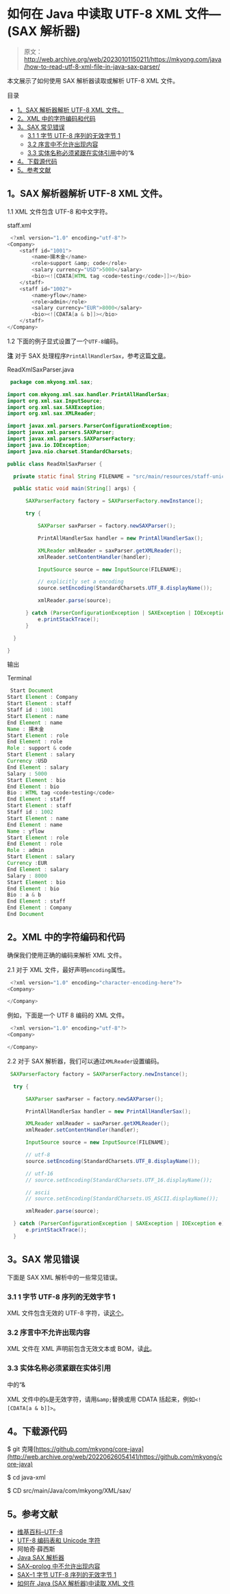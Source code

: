 # 如何在 Java 中读取 UTF-8 XML 文件—(SAX 解析器)

> 原文：<http://web.archive.org/web/20230101150211/https://mkyong.com/java/how-to-read-utf-8-xml-file-in-java-sax-parser/>

本文展示了如何使用 SAX 解析器读取或解析 UTF-8 XML 文件。

目录

*   [1。SAX 解析器解析 UTF-8 XML 文件。](#sax-parser-to-parse-a-utf-8-xml-file)
*   [2。XML 中的字符编码和代码](#character-encoding-in-xml-and-code)
*   [3。SAX 常见错误](#sax-common-errors)
    *   [3.1 1 字节 UTF-8 序列的无效字节 1](#invalid-byte-1-of-1-byte-utf-8-sequence)
    *   [3.2 序言中不允许出现内容](#content-is-not-allowed-in-prolog)
    *   [3.3 实体名称必须紧跟在实体引用](#the-entity-name-must-immediately-follow-the-in-the-entity-reference)中的“&
*   [4。下载源代码](#download-source-code)
*   [5。参考文献](#references)

## 1。SAX 解析器解析 UTF-8 XML 文件。

1.1 XML 文件包含 UTF-8 和中文字符。

staff.xml

```java
 <?xml version="1.0" encoding="utf-8"?>
<Company>
    <staff id="1001">
        <name>揚木金</name>
        <role>support &amp; code</role>
        <salary currency="USD">5000</salary>
        <bio><![CDATA[HTML tag <code>testing</code>]]></bio>
    </staff>
    <staff id="1002">
        <name>yflow</name>
        <role>admin</role>
        <salary currency="EUR">8000</salary>
        <bio><![CDATA[a & b]]></bio>
    </staff>
</Company> 
```

1.2 下面的例子显式设置了一个`UTF-8`编码。

**注**
对于 SAX 处理程序`PrintAllHandlerSax`，参考这篇[文章](http://web.archive.org/web/20220626054141/https://mkyong.com/java/how-to-read-xml-file-in-java-sax-parser/#read-or-parse-a-xml-file-sax)。

ReadXmlSaxParser.java

```java
 package com.mkyong.xml.sax;

import com.mkyong.xml.sax.handler.PrintAllHandlerSax;
import org.xml.sax.InputSource;
import org.xml.sax.SAXException;
import org.xml.sax.XMLReader;

import javax.xml.parsers.ParserConfigurationException;
import javax.xml.parsers.SAXParser;
import javax.xml.parsers.SAXParserFactory;
import java.io.IOException;
import java.nio.charset.StandardCharsets;

public class ReadXmlSaxParser {

  private static final String FILENAME = "src/main/resources/staff-unicode.xml";

  public static void main(String[] args) {

      SAXParserFactory factory = SAXParserFactory.newInstance();

      try {

          SAXParser saxParser = factory.newSAXParser();

          PrintAllHandlerSax handler = new PrintAllHandlerSax();

          XMLReader xmlReader = saxParser.getXMLReader();
          xmlReader.setContentHandler(handler);

          InputSource source = new InputSource(FILENAME);

          // explicitly set a encoding
          source.setEncoding(StandardCharsets.UTF_8.displayName());

          xmlReader.parse(source);

      } catch (ParserConfigurationException | SAXException | IOException e) {
          e.printStackTrace();
      }

  }

} 
```

输出

Terminal

```java
 Start Document
Start Element : Company
Start Element : staff
Staff id : 1001
Start Element : name
End Element : name
Name : 揚木金
Start Element : role
End Element : role
Role : support & code
Start Element : salary
Currency :USD
End Element : salary
Salary : 5000
Start Element : bio
End Element : bio
Bio : HTML tag <code>testing</code>
End Element : staff
Start Element : staff
Staff id : 1002
Start Element : name
End Element : name
Name : yflow
Start Element : role
End Element : role
Role : admin
Start Element : salary
Currency :EUR
End Element : salary
Salary : 8000
Start Element : bio
End Element : bio
Bio : a & b
End Element : staff
End Element : Company
End Document 
```

## 2。XML 中的字符编码和代码

确保我们使用正确的编码来解析 XML 文件。

2.1 对于 XML 文件，最好声明`encoding`属性。

```java
 <?xml version="1.0" encoding="character-encoding-here"?>
<Company>

</Company> 
```

例如，下面是一个 UTF 8 编码的 XML 文件。

```java
 <?xml version="1.0" encoding="utf-8"?>
<Company>

</Company> 
```

2.2 对于 SAX 解析器，我们可以通过`XMLReader`设置编码。

```java
 SAXParserFactory factory = SAXParserFactory.newInstance();

  try {

      SAXParser saxParser = factory.newSAXParser();

      PrintAllHandlerSax handler = new PrintAllHandlerSax();

      XMLReader xmlReader = saxParser.getXMLReader();
      xmlReader.setContentHandler(handler);

      InputSource source = new InputSource(FILENAME);

      // utf-8
      source.setEncoding(StandardCharsets.UTF_8.displayName());

      // utf-16
      // source.setEncoding(StandardCharsets.UTF_16.displayName());

      // ascii
      // source.setEncoding(StandardCharsets.US_ASCII.displayName());

      xmlReader.parse(source);

  } catch (ParserConfigurationException | SAXException | IOException e) {
      e.printStackTrace();
  } 
```

## 3。SAX 常见错误

下面是 SAX XML 解析中的一些常见错误。

### 3.1 1 字节 UTF-8 序列的无效字节 1

XML 文件包含无效的 UTF-8 字符，读[这个](http://web.archive.org/web/20220626054141/https://mkyong.com/java/sax-error-malformedbytesequenceexception-invalid-byte-1-of-1-byte-utf-8-sequence/)。

### 3.2 序言中不允许出现内容

XML 文件在 XML 声明前包含无效文本或 BOM，读[此](http://web.archive.org/web/20220626054141/https://mkyong.com/java/sax-error-content-is-not-allowed-in-prolog/)。

### 3.3 实体名称必须紧跟在实体引用
中的“&

XML 文件中的`&`是无效字符，请用`&amp;`替换或用 CDATA 括起来，例如`<![CDATA[a & b]]>`。

## 4。下载源代码

$ git 克隆[https://github.com/mkyong/core-java](http://web.archive.org/web/20220626054141/https://github.com/mkyong/core-java)

$ cd java-xml

$ CD src/main/Java/com/mkyong/XML/sax/

## 5。参考文献

*   [维基百科–UTF-8](http://web.archive.org/web/20220626054141/https://en.wikipedia.org/wiki/UTF-8)
*   [UTF-8 编码表和 Unicode 字符](http://web.archive.org/web/20220626054141/https://www.utf8-chartable.de/)
*   阿帕奇·薛西斯
*   [Java SAX 解析器](http://web.archive.org/web/20220626054141/https://mkyong.com/java/how-to-read-xml-file-in-java-sax-parser/)
*   [SAX–prolog 中不允许出现内容](http://web.archive.org/web/20220626054141/https://mkyong.com/java/sax-error-content-is-not-allowed-in-prolog/)
*   [SAX–1 字节 UTF-8 序列的无效字节 1](http://web.archive.org/web/20220626054141/https://mkyong.com/java/sax-error-malformedbytesequenceexception-invalid-byte-1-of-1-byte-utf-8-sequence/)
*   [如何在 Java (SAX 解析器)中读取 XML 文件](http://web.archive.org/web/20220626054141/https://mkyong.com/java/how-to-read-xml-file-in-java-sax-parser/)

<input type="hidden" id="mkyong-current-postId" value="2431">